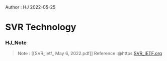 
Author : HJ
2022-05-25

# SVR Technology
### HJ_Note
> Note : [[SVR_ietf_ May 6, 2022.pdf]]
> Reference :@https  [SVR_IETF.org](https://www.ietf.org/id/draft-menon-svr-01.html#name-encryption-of-metadata)

